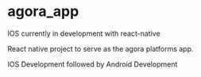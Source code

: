 # agora_app
IOS currently in development with react-native

React native project to serve as the agora platforms app.

IOS Development followed by Android Development
